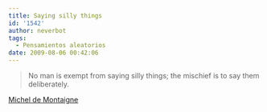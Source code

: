 ```yaml
---
title: Saying silly things
id: '1542'
author: neverbot
tags:
  - Pensamientos aleatorios
date: 2009-08-06 00:42:06
---
```


> No man is exempt from saying silly things; the mischief is to say them deliberately.

[Michel de Montaigne](http://en.wikipedia.org/wiki/Michel_de_Montaigne)